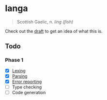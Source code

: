 # langa

> Scottish Gaelic, n. *ling (fish)*

Check out the [draft](./ideas/draft.langa) to get an idea of what this is.

## Todo

### Phase 1

- [x] [Lexing](./app/Tree.hs)
- [x] [Parsing](./app/Parse.hs)
- [x] [Error reporting](./app/Display.hs)
- [ ] Type checking
- [ ] Code generation
